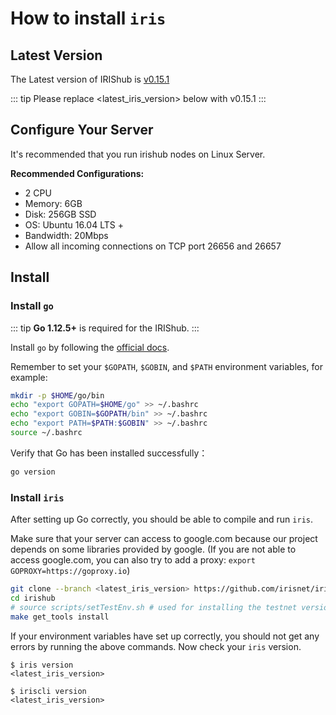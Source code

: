 # How to install `iris` 

## Latest Version

The Latest version of IRIShub is [v0.15.1](https://github.com/irisnet/irishub/releases/latest)

::: tip
Please replace <latest_iris_version> below with v0.15.1
:::

## Configure Your Server

It's recommended that you run irishub nodes on Linux Server.

**Recommended Configurations:**

- 2 CPU
- Memory: 6GB
- Disk: 256GB SSD
- OS: Ubuntu 16.04 LTS +
- Bandwidth: 20Mbps
- Allow all incoming connections on TCP port 26656 and 26657

## Install

### Install `go`

::: tip
**Go 1.12.5+** is required for the IRIShub.
:::

Install `go` by following the [official docs](https://golang.org/doc/install).
 
Remember to set your `$GOPATH`, `$GOBIN`, and `$PATH` environment variables, for example:

```bash
mkdir -p $HOME/go/bin
echo "export GOPATH=$HOME/go" >> ~/.bashrc
echo "export GOBIN=$GOPATH/bin" >> ~/.bashrc
echo "export PATH=$PATH:$GOBIN" >> ~/.bashrc
source ~/.bashrc
```

Verify that Go has been installed successfully：
```bash
go version
```

### Install `iris`

After setting up Go correctly, you should be able to compile and run `iris`.

Make sure that your server can access to google.com because our project depends on some libraries provided by google. (If you are not able to access google.com, you can also try to add a proxy: `export GOPROXY=https://goproxy.io`)

```bash
git clone --branch <latest_iris_version> https://github.com/irisnet/irishub
cd irishub
# source scripts/setTestEnv.sh # used for installing the testnet version
make get_tools install
```

If your environment variables have set up correctly, you should not get any errors by running the above commands.
Now check your `iris` version.

```
$ iris version
<latest_iris_version>
    
$ iriscli version
<latest_iris_version>
```
